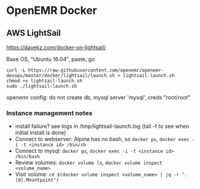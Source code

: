 # OpenEMR Docker

## AWS LightSail

https://davekz.com/docker-on-lightsail/

Base OS, "Ubuntu 16.04", paste, go
```
curl -L https://raw.githubusercontent.com/openemr/openemr-devops/master/docker/lightsail/launch.sh > lightsail-launch.sh
chmod +x lightsail-launch.sh
sudo ./lightsail-launch.sh
```

openemr config: do not create db, mysql server 'mysql', creds "root/root"

### Instance management notes

 * install failure? see logs in /tmp/lightsail-launch.log (tail -f to see when initial install is done)
 * Connect to webserver: Alpine has no bash, so `docker ps`, `docker exec -i -t <instance id> /bin/sh`
 * Connect to mysql: `docker ps`, `docker exec -i -t <instance id> /bin/bash`
 * Review volumes: `docker volume ls`, `docker volume inspect <volume_name>`
 * Visit volume: `cd $(docker volume inspect <volume_name> | jq -r ".[0].Mountpoint")`
